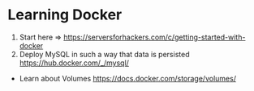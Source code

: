 # Learning Docker

1. Start here => https://serversforhackers.com/c/getting-started-with-docker 
2. Deploy MySQL in such a way that data is persisted https://hub.docker.com/_/mysql/   
  -  Learn about Volumes https://docs.docker.com/storage/volumes/   
